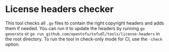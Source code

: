 # License headers checker

This tool checks all `.go` files to contain the right copyright headers and adds them if needed. You can run it to update the headers by running `go generate` or `go run github.com/opentofu/tofudl/tools/license-headers` in the root directory. To run the tool in check-only mode for CI, use the `-check` option.
